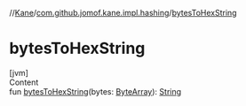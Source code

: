 //[Kane](../index.md)/[com.github.jomof.kane.impl.hashing](index.md)/[bytesToHexString](bytes-to-hex-string.md)



# bytesToHexString  
[jvm]  
Content  
fun [bytesToHexString](bytes-to-hex-string.md)(bytes: [ByteArray](https://kotlinlang.org/api/latest/jvm/stdlib/kotlin/-byte-array/index.html)): [String](https://kotlinlang.org/api/latest/jvm/stdlib/kotlin/-string/index.html)  



